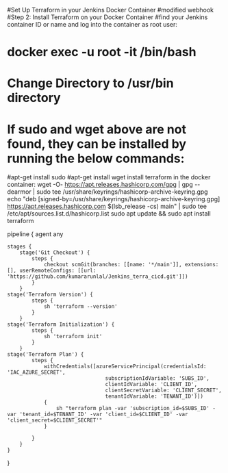 #Set Up Terraform in your Jenkins Docker Container
#modified webhook
#Step 2: Install Terraform on your Docker Container
#find your Jenkins container ID or name and log into the container as root user:
# **docker exec -u root -it <container-id> /bin/bash**
# Change Directory to /usr/bin directory
# If sudo and wget above are not found, they can be installed by running the below commands:
 #apt-get install sudo
 #apt-get install wget
 install terraform in the docker container:
 wget -O- https://apt.releases.hashicorp.com/gpg | gpg --dearmor | sudo tee /usr/share/keyrings/hashicorp-archive-keyring.gpg
echo "deb [signed-by=/usr/share/keyrings/hashicorp-archive-keyring.gpg] https://apt.releases.hashicorp.com $(lsb_release -cs) main" | sudo tee /etc/apt/sources.list.d/hashicorp.list
sudo apt update && sudo apt install terraform


pipeline {
    agent any

    stages {
        stage('Git Checkout') {
            steps {
                checkout scmGit(branches: [[name: '*/main']], extensions: [], userRemoteConfigs: [[url: 'https://github.com/kumararunlal/Jenkins_terra_cicd.git']])
            }
        }
    stage('Terraform Version') {
            steps {
                sh 'terraform --version'
            }
        }
    stage('Terraform Initialization') {
            steps {
                sh 'terraform init'
            }
        }
    stage('Terraform Plan') {
            steps {
                withCredentials([azureServicePrincipal(credentialsId: 'IAC_AZURE_SECRET',
                                    subscriptionIdVariable: 'SUBS_ID',
                                    clientIdVariable: 'CLIENT_ID',
                                    clientSecretVariable: 'CLIENT_SECRET',
                                    tenantIdVariable: 'TENANT_ID')]) 
                {
                    sh "terraform plan -var 'subscription_id=$SUBS_ID' -var 'tenant_id=$TENANT_ID' -var 'client_id=$CLIENT_ID' -var 'client_secret=$CLIENT_SECRET'"
                }
                
            }
        }
    }
}
